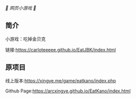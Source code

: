 _🦌 网页小游戏 🥛_

</div>


## 简介

小游戏：吃掉金贝克

链接:https://carloteeeee.github.io/EatJBK/index.html

## 原项目
线上版本:https://xingye.me/game/eatkano/index.php

Github Page:https://arcxingye.github.io/EatKano/index.html
